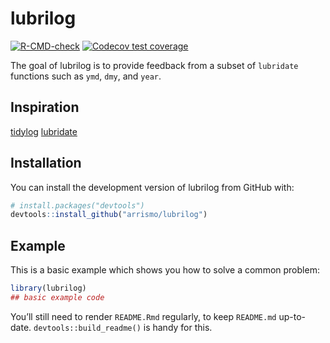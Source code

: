
<!-- README.md is generated from README.Rmd. Please edit that file -->

# lubrilog

<!-- badges: start -->

[![R-CMD-check](https://github.com/arrismo/lubrilog/actions/workflows/R-CMD-check.yaml/badge.svg)](https://github.com/arrismo/lubrilog/actions/workflows/R-CMD-check.yaml)
[![Codecov test
coverage](https://codecov.io/gh/arrismo/lubrilog/graph/badge.svg)](https://app.codecov.io/gh/arrismo/lubrilog)
<!-- badges: end -->

The goal of lubrilog is to provide feedback from a subset of `lubridate`
functions such as `ymd`, `dmy`, and `year`.

## Inspiration

[tidylog](https://github.com/elbersb/tidylog/tree/master?tab=readme-ov-file)
[lubridate](https://github.com/tidyverse/lubridate)

## Installation

You can install the development version of lubrilog from GitHub with:

``` r
# install.packages("devtools")
devtools::install_github("arrismo/lubrilog")
```

## Example

This is a basic example which shows you how to solve a common problem:

``` r
library(lubrilog)
## basic example code
```

You’ll still need to render `README.Rmd` regularly, to keep `README.md`
up-to-date. `devtools::build_readme()` is handy for this.
